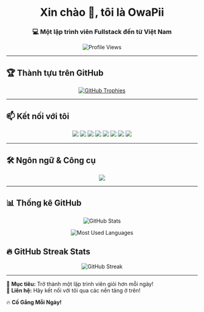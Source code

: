 <h1 align="center">Xin chào 👋, tôi là OwaPii</h1>
<h3 align="center">💻 Một lập trình viên Fullstack đến từ Việt Nam</h3>

<p align="center">
  <img src="https://komarev.com/ghpvc/?username=owapii&label=Profile%20views&color=0e75b6&style=flat" alt="Profile Views" />
</p>

---

## 🏆 Thành tựu trên GitHub
<p align="center">
  <a href="https://github.com/ryo-ma/github-profile-trophy">
    <img src="https://github-profile-trophy.vercel.app/?username=owapii&theme=onedark&no-frame=true&margin-w=15&margin-h=15" alt="GitHub Trophies" />
  </a>
</p>

---

## 📫 Kết nối với tôi
<p align="center">
  <a href="https://dev.to/a" target="blank"><img src="https://img.shields.io/badge/Dev.to-0A0A0A?style=for-the-badge&logo=devdotto&logoColor=white" /></a>
  <a href="https://twitter.com/a" target="blank"><img src="https://img.shields.io/badge/Twitter-1DA1F2?style=for-the-badge&logo=twitter&logoColor=white" /></a>
  <a href="https://fb.com/a" target="blank"><img src="https://img.shields.io/badge/Facebook-1877F2?style=for-the-badge&logo=facebook&logoColor=white" /></a>
  <a href="https://instagram.com/a" target="blank"><img src="https://img.shields.io/badge/Instagram-E4405F?style=for-the-badge&logo=instagram&logoColor=white" /></a>
  <a href="https://www.youtube.com/c/a" target="blank"><img src="https://img.shields.io/badge/YouTube-FF0000?style=for-the-badge&logo=youtube&logoColor=white" /></a>
  <a href="https://www.hackerrank.com/a" target="blank"><img src="https://img.shields.io/badge/HackerRank-2EC866?style=for-the-badge&logo=hackerrank&logoColor=white" /></a>
  <a href="https://www.leetcode.com/a" target="blank"><img src="https://img.shields.io/badge/LeetCode-FFA116?style=for-the-badge&logo=leetcode&logoColor=black" /></a>
  <a href="https://discord.gg/A" target="blank"><img src="https://img.shields.io/badge/Discord-5865F2?style=for-the-badge&logo=discord&logoColor=white" /></a>
</p>

---

## 🛠 Ngôn ngữ & Công cụ
<p align="center">
  <img src="https://skillicons.dev/icons?i=html,css,js,react,vue,nodejs,php,c,cpp,bootstrap,git" />
</p>

---

## 📊 Thống kê GitHub
<p align="center">
  <img src="https://github-readme-stats.vercel.app/api?username=owapii&show_icons=true&theme=radical&locale=vi" alt="GitHub Stats" />
</p>

<p align="center">
  <img src="https://github-readme-stats.vercel.app/api/top-langs?username=owapii&show_icons=true&locale=en&layout=compact&theme=radical" alt="Most Used Languages" />
</p>

## 🔥 GitHub Streak Stats
<p align="center">
  <img src="https://github-readme-streak-stats.herokuapp.com/?user=owapii&theme=tokyonight&hide_border=true&background=0D1117&border_radius=10" alt="GitHub Streak" />
</p>

---
  
🚀 **Mục tiêu:** Trở thành một lập trình viên giỏi hơn mỗi ngày!  
📩 **Liên hệ:** Hãy kết nối với tôi qua các nền tảng ở trên!  

🔥 **Cố Gắng Mỗi Ngày!**
